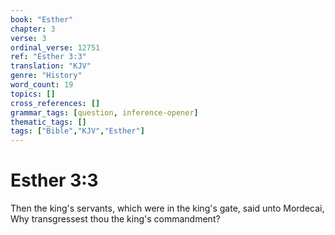 ```yaml
---
book: "Esther"
chapter: 3
verse: 3
ordinal_verse: 12751
ref: "Esther 3:3"
translation: "KJV"
genre: "History"
word_count: 19
topics: []
cross_references: []
grammar_tags: [question, inference-opener]
thematic_tags: []
tags: ["Bible","KJV","Esther"]
---
```


# Esther 3:3

Then the king's servants, which were in the king's gate, said unto Mordecai, Why transgressest thou the king's commandment?
